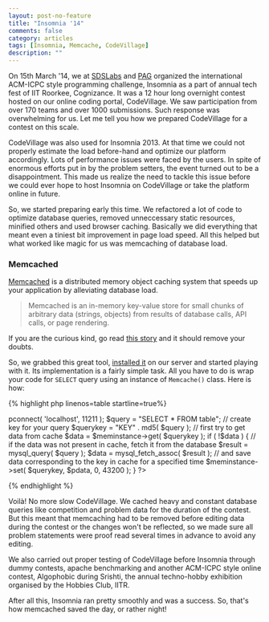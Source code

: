 ```yaml
---
layout: post-no-feature
title: "Insomnia '14"
comments: false
category: articles
tags: [Insomnia, Memcache, CodeVillage]
description: ""
---
```


On 15th March '14, we at [SDSLabs](https://sdslabs.co/) and [PAG](https://pag.sdslabs.co/) organized the international ACM-ICPC style programming challenge, Insomnia as a part of annual tech fest of IIT Roorkee, Cognizance. It was a 12 hour long overnight contest hosted on our online coding portal, CodeVillage. We saw participation from over 170 teams and over 1000 submissions. Such response was overwhelming for us. Let me tell you how we prepared CodeVillage for a contest on this scale.

CodeVillage was also used for Insomnia 2013. At that time we could not properly estimate the load before-hand and optimize our platform accordingly. Lots of performance issues were faced by the users. In spite of enormous efforts put in by the problem setters, the event turned out to be a disappointment. This made us realize the need to tackle this issue before we could ever hope to host Insomnia on CodeVillage or take the platform online in future.

So, we started preparing early this time. We refactored a lot of code to optimize database queries, removed unneccessary static resources, minified others and used browser caching. Basically we did everything that meant even a tiniest bit improvement in page load speed. All this helped but what worked like magic for us was memcaching of database load.

### Memcached

[Memcached](http://memcached.org/) is a distributed memory object caching system that speeds up your application by alleviating database load.

> Memcached is an in-memory key-value store for small chunks of arbitrary data (strings, objects) from results of database calls, API calls, or page rendering.

If you are the curious kind, go read [this story](http://code.google.com/p/memcached/wiki/TutorialCachingStory) and it should remove your doubts.

So, we grabbed this great tool, [installed it](http://memcached.org/downloads) on our server and started playing with it. Its implementation is a fairly simple task. All you have to do is wrap your code for `SELECT` query using an instance of `Memcache()` class. Here is how:

{% highlight php linenos=table startline=true%}
<?php
    
    // instance of Memcache()
    $meminstance = new Memcache();

    // connect to your server        
    $meminstance->pconnect( 'localhost', 11211 );    

    $query = "SELECT * FROM table";

    // create key for your query
    $querykey = "KEY" . md5( $query ); 

    // first try to get data from cache
    $data = $meminstance->get( $querykey );    

    if ( !$data ) {
        // if the data was not present in cache, fetch it from the database
        $result = mysql_query( $query );
        $data = mysql_fetch_assoc( $result );

        // and save data corresponding to the key in cache for a specified time
        $meminstance->set( $querykey, $pdata, 0, 43200 );    
    }
?>
{% endhighlight %}

Voilà! No more slow CodeVillage. We cached heavy and constant database queries like competition and problem data for the duration of the contest. But this meant that memcaching had to be removed before editing data during the contest or the changes won't be reflected, so we made sure all problem statements were proof read several times in advance to avoid any editing.

We also carried out proper testing of CodeVillage before Insomnia through dummy contests, apache benchmarking and another ACM-ICPC style online contest, Algophobic during Srishti, the annual techno-hobby exhibition organised by the Hobbies Club, IITR.

After all this, Insomnia ran pretty smoothly and was a success. So, that's how memcached saved the day, or rather night!